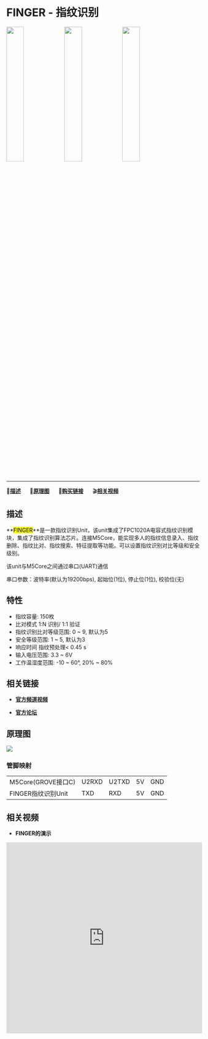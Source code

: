 # FINGER - 指纹识别

<img src="assets/img/product_pics/unit/unit_finger_01.png" width="30%" height="30%"><img src="assets/img/product_pics/unit/unit_finger_02.png" width="30%" height="30%"><img src="assets/img/product_pics/unit/unit_finger_grove_c.png" width="30%" height="30%">

***

:memo:**[描述](#描述)**&nbsp;&nbsp;&nbsp;&nbsp;&nbsp;&nbsp;:electric_plug:**[原理图](#原理图)**&nbsp;&nbsp;&nbsp;&nbsp;&nbsp;&nbsp;🛒**[购买链接](https://item.taobao.com/item.htm?spm=a1z10.3-c.w4002-1172588106.18.3b86425eaoE9zU&id=585289225333)**&nbsp;&nbsp;&nbsp;&nbsp;&nbsp;&nbsp;:clapper:**[相关视频](#相关视频)**

<!-- :memo:**[描述](#描述)**&nbsp;&nbsp;&nbsp;&nbsp;&nbsp;&nbsp;:octocat:**[例程](#例程)**&nbsp;&nbsp;&nbsp;&nbsp;&nbsp;&nbsp;:electric_plug:**[原理图](#原理图)**&nbsp;&nbsp;&nbsp;&nbsp;&nbsp;&nbsp;🛒**[购买链接](https://item.taobao.com/item.htm?spm=a1z10.3-c.w4002-1172588106.18.3b86425eaoE9zU&id=585289225333)**&nbsp;&nbsp;&nbsp;&nbsp;&nbsp;&nbsp;:clapper:**[相关视频](#相关视频)** -->

## 描述

**<mark>FINGER</mark>**是一款指纹识别Unit，该unit集成了FPC1020A电容式指纹识别模块，集成了指纹识别算法芯片。连接M5Core，能实现多人的指纹信息录入、指纹删除、指纹比对、指纹搜索、特征提取等功能。可以设置指纹识别对比等级和安全级别。

该unit与M5Core之间通过串口(UART)通信

串口参数：波特率(默认为19200bps), 起始位(1位), 停止位(1位), 校验位(无)

## 特性

- 指纹容量: 150枚
- 比对模式 1:N 识别/ 1:1 验证
- 指纹识别比对等级范围: 0 ~ 9, 默认为5
- 安全等级范围: 1 ~ 5, 默认为3
- 响应时间 指纹预处理< 0.45 s
- 输入电压范围: 3.3 ~ 6V
- 工作温湿度范围: -10 ~ 60°, 20% ~ 80%

## 相关链接

- **[官方频道视频](https://i.youku.com/i/UNjE1ODA2MzE0OA==?spm=a2hzp.8253869.0.0)**

- **[官方论坛](http://forum.m5stack.com/)**

<!-- ## 例程

### 1. Arduino IDE -->

## 原理图

<img src="assets/img/product_pics/unit/finger_sch.JPG">

### 管脚映射

<table>
<tr><td>M5Core(GROVE接口C)</td><td>U2RXD</td><td>U2TXD</td><td>5V</td><td>GND</td></tr>
 <tr><td>FINGER指纹识别Unit</td><td>TXD</td><td>RXD</td><td>5V</td><td>GND</td></tr>
</table>

## 相关视频

- **FINGER的演示**

<iframe height=498 width=510 src="http://player.youku.com/embed/XMzk5NjU4NjM3Ng==" frameborder="0" allow="accelerometer; autoplay; encrypted-media; gyroscope; picture-in-picture" allowfullscreen></iframe>

<!-- <iframe height=498 width=510 src='http://player.youku.com/embed/XMzk5NjU4NjM3Ng==' frameborder=0 'allowfullscreen'></iframe> -->